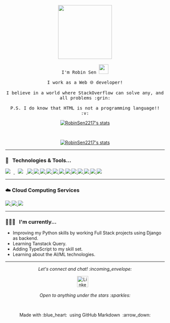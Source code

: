 <!-- The Hello World gif -->

<p align="center">
  <img src="https://media.giphy.com/media/MeJgB3yMMwIaHmKD4z/giphy.gif" width="170px">
  <br><br>
  
  <!-- The Opening Phrases -->
  
  <samp>
    I'm Robin Sen <img src="https://raw.githubusercontent.com/Quadrified/Quadrified/master/assets/wave.gif" width="30px" />
    <br><br>
    I work as a Web 🌐 developer!
    <br><br>
    I believe in a world where StackOverflow can solve any, and all problems :grin:
    <br><br>
    P.S. I do know that HTML is not a programming language!! :v:
  </samp>
</p>

<!-- GitHub Statistics -->
<p align="center"> 
<a href="https://github.com/RobinSen2217/RobinSen2217">
  <img align="center" src="https://github-readme-stats.anuraghazra1.vercel.app/api/top-langs/?username=robinsen2217&layout=compact&theme=tokyonight" alt="RobinSen2217's stats" />
</a>
</p>

<br> <p>                                                                                </p>

<p align="center">
<a href="https://github.com/RobinSen2217/RobinSen2217">
  <img align="center" src="https://github-readme-stats.anuraghazra1.vercel.app/api?username=robinsen2217&show_icons=true&include_all_commits=true&theme=tokyonight" alt="RobinSen2217's stats" /> 
</a>
</p>

*************

<!-- GitHub Trophies -->

<!--<details align="left">
  <summary>GitHub Trophies 🏆</summary>
  <br>
<p align="center">
  <a href="https://github.com/ryo-ma/github-profile-trophy" target="_blank">
    <img src="https://github-profile-trophy.vercel.app/?username=RobinSen2217&theme=gruvbox&column=3&margin-w=15&margin-h=15"/>
  </a>
</p>
</details> -->



### 🔧 &nbsp; Technologies & Tools...
<p align="center">

  <!-- For more icons like these follow : https://github.com/MikeCodesDotNET/ColoredBadges -->

<a style="padding-right:10px;" href="https://getbootstrap.com" target="_blank" rel="noreferrer"> <img style="padding-right:10px;" src="https://img.shields.io/badge/bootstrap-%238511FA.svg?style=for-the-badge&logo=bootstrap&logoColor=white" /> </a>
<a href="https://www.w3schools.com/python/" target="_blank" rel="noreferrer"> <img style="padding-right:10px;" src="https://img.shields.io/badge/python-3670A0?style=for-the-badge&logo=python&logoColor=ffdd54"/> </a>
<a href="https://www.w3schools.com/css/" target="_blank" rel="noreferrer"> <img src="https://img.shields.io/badge/css3-%231572B6.svg?style=for-the-badge&logo=css3&logoColor=white"/> </a> 
<a href="https://expressjs.com" target="_blank" rel="noreferrer"> <img src="https://img.shields.io/badge/express.js-%23404d59.svg?style=for-the-badge&logo=express&logoColor=%2361DAFB"/> </a> 
<a href="https://git-scm.com/" target="_blank" rel="noreferrer"> <img src="https://img.shields.io/badge/git-%23F05033.svg?style=for-the-badge&logo=git&logoColor=white"/> </a> 
<a href="https://www.w3.org/html/" target="_blank" rel="noreferrer"> <img src="https://img.shields.io/badge/html5-%23E34F26.svg?style=for-the-badge&logo=html5&logoColor=white"/> </a> 
<a href="https://developer.mozilla.org/en-US/docs/Web/JavaScript" target="_blank" rel="noreferrer"> <img src="https://img.shields.io/badge/javascript-%23323330.svg?style=for-the-badge&logo=javascript&logoColor=%23F7DF1E"/> </a> 
<a href="https://www.mongodb.com/" target="_blank" rel="noreferrer"> <img src="https://img.shields.io/badge/MongoDB-%234ea94b.svg?style=for-the-badge&logo=mongodb&logoColor=white"/> </a> 
<a href="https://nextjs.org/" target="_blank" rel="noreferrer"> <img src="https://img.shields.io/badge/Next-black?style=for-the-badge&logo=next.js&logoColor=white"/> </a> 
<a href="https://nodejs.org" target="_blank" rel="noreferrer"> <img src="https://img.shields.io/badge/node.js-6DA55F?style=for-the-badge&logo=node.js&logoColor=white"/> </a> 
<a href="https://reactjs.org/" target="_blank" rel="noreferrer"> <img src="https://img.shields.io/badge/react-%2320232a.svg?style=for-the-badge&logo=react&logoColor=%2361DAFB"/> </a>
<a href="https://redux-toolkit.js.org/" target="_blank" rel="noreferrer"> <img src="https://img.shields.io/badge/redux_toolkit-%23593d88.svg?style=for-the-badge&logo=redux&logoColor=white"/> </a> 
<a href="https://tailwindcss.com/" target="_blank" rel="noreferrer"> <img src="https://img.shields.io/badge/tailwind_css-%2338B2AC.svg?style=for-the-badge&logo=tailwind-css&logoColor=white"/> </a> 
<a href="https://www.postman.com/" target="_blank" rel="noreferrer"> <img src="https://img.shields.io/badge/Postman-FF6C37.svg?style=for-the-badge&logo=Postman&logoColor=white"/> </a> 
</p>


----
### ☁️ Cloud Computing Services
<p>
<a href="https://www.netlify.com/" target="_blank" rel="noreferrer"> <img src="https://img.shields.io/badge/netlify-%23000000.svg?style=for-the-badge&logo=netlify&logoColor=#00C7B7"/> </a>
    <a href="https://render.com/" target="_blank" rel="noreferrer"> <img src="https://img.shields.io/badge/Render-%46E3B7.svg?style=for-the-badge&logo=render&logoColor=white"/> </a>
    <a href="https://vercel.com/" target="_blank" rel="noreferrer"> <img src="https://img.shields.io/badge/vercel-%23000000.svg?style=for-the-badge&logo=vercel&logoColor=white"/> </a>
</p>

---
### 👨🏻‍💻 &nbsp; I'm currently...

  - Improving my Python skills by working Full Stack projects using Django as backend.
  - Learning Tanstack Query.
  - Adding TypeScript to my skill set.
  - Learning about the AI/ML technologies.
  
----

<!-- Social Media Links -->

<p align="center"> 
  <i> Let's connect and chat! :incoming_envelope: </i>
</p>

<p align="center">
  <a href="https://www.linkedin.com/in/robin-sen-824235261/"><img src="https://github.com/Quadrified/Quadrified/blob/master/assets/social_media_svgs/linkedin-round.svg" width="35px" alt="LinkedIn"></a> &nbsp; &nbsp;
</p>

<p align="center">
  <i> Open to anything under the stars :sparkles: </i>
</p>

<br>

<p align="center">
  Made with :blue_heart: &nbsp;using GitHub Markdown &nbsp;:arrow_down:
</p>

<!---->
<!---->
